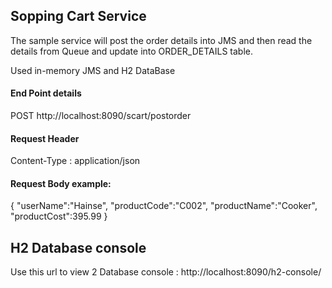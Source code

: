 ## Sopping Cart Service
The sample service will post the order details into JMS and then read the details from Queue and update into ORDER_DETAILS table.

Used in-memory JMS and H2 DataBase

#### End Point details
POST http://localhost:8090/scart/postorder

#### Request Header
Content-Type : application/json

#### Request Body example:

{
"userName":"Hainse",
"productCode":"C002",
"productName":"Cooker",
"productCost":395.99
}


## H2 Database console
Use this url to view 2 Database console : http://localhost:8090/h2-console/
